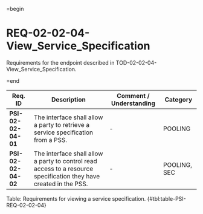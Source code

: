 =begin

# REQ-02-02-04-View_Service_Specification

Requirements for the endpoint described in TOD-02-02-04-View_Service_Specification.

=end

| Req. ID                        | Description                         | Comment / Understanding                  | Category                       |
| ------------------------------ | ----------------------------------- | ---------------------------------------- | ------------------------------ |
| __PSI-02-02-04-01__ | The interface shall allow a party to retrieve a service specification from a PSS.                                  | -                       | POOLING      |
| __PSI-02-02-04-02__ | The interface shall allow a party to control read access to a resource specification they have created in the PSS. | -                       | POOLING, SEC |

Table: Requirements for viewing a service specification. {#tbl:table-PSI-REQ-02-02-04}
